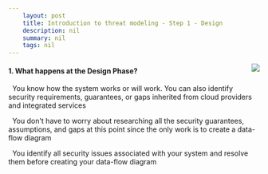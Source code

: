 ```yaml
---
    layout: post
    title: Introduction to threat modeling - Step 1 - Design
    description: nil
    summary: nil
    tags: nil
---
```



 <a target="_blank" href="https://docs.microsoft.com/en-us/learn/modules/tm-introduction-to-threat-modeling/2-step-1-design-phase/"><i class="fas fa-external-link-alt"></i> </a>
 <img align="right" src="https://docs.microsoft.com/en-us/learn/achievements/introduction-to-threat-modeling.svg">
####  1. What happens at the Design Phase?


<i class='fas fa-check-square' style='color: Dodgerblue;'></i> &nbsp;&nbsp;You know how the system works or will work. You can also identify security requirements, guarantees, or gaps inherited from cloud providers and integrated services

<i class='far fa-square'></i> &nbsp;&nbsp;You don't have to worry about researching all the security guarantees, assumptions, and gaps at this point since the only work is to create a data-flow diagram

<i class='far fa-square'></i> &nbsp;&nbsp;You identify all security issues associated with your system and resolve them before creating your data-flow diagram
<br />
<br />
<br />
